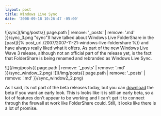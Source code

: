 ```yaml
---
layout: post
title: Windows Live Sync
date: '2008-09-18 10:26:47 -05:00'
---
```


![sync](/img/posts{{ page.path | remove: '_posts' | remove: '.md' }}/sync_3.png "sync")I have talked about Windows Live FolderShare in the [past]({% post_url /2007/2007-11-21-windows-live-foldershare %}) and have always really liked what it offers. As part of the new Windows Live Wave 3 release, although not an official part of the release yet, is the fact that FolderShare is being renamed and rebranded as Windows Live Sync.

![](/img/posts{{ page.path | remove: '_posts' | remove: '.md' }}/sync_window_2.png) ![](/img/posts{{ page.path | remove: '_posts' | remove: '.md' }}/sync_window2_2.png) 

As I said, its not part of the beta releases today, but you can [download](http://download.microsoft.com/download/7/6/E/76EE3260-D212-4D9B-B8D6-79C014B0593B/EN/WindowsLiveSync-ship-en.cab) the beta if you want an early look. This is looks like it is still an early beta, so a lot of features don't appear to be working and I can't get it to connect through the firewall at work like FolderShare could. Still, it looks like there is a lot of promise.

